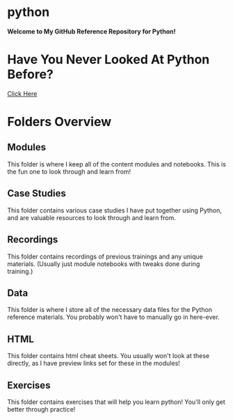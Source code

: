 # python

**Welcome to My GitHub Reference Repository for Python!**

# Have You Never Looked At Python Before?

[Click Here](https://github.com/mhall-simon/python/tree/main/modules/module-01#introduction-to-python)

# Folders Overview

## Modules

This folder is where I keep all of the content modules and notebooks. This is the fun one to look through and learn from!

## Case Studies

This folder contains various case studies I have put together using Python, and are valuable resources to look through and learn from.

## Recordings

This folder contains recordings of previous trainings and any unique materials. (Usually just module notebooks with tweaks done during training.)

## Data

This folder is where I store all of the necessary data files for the Python reference materials. You probably won't have to manually go in here-ever.

## HTML

This folder contains html cheat sheets. You usually won't look at these directly, as I have preview links set for these in the modules!

## Exercises

This folder contains exercises that will help you learn python! You'll only get better through practice!
